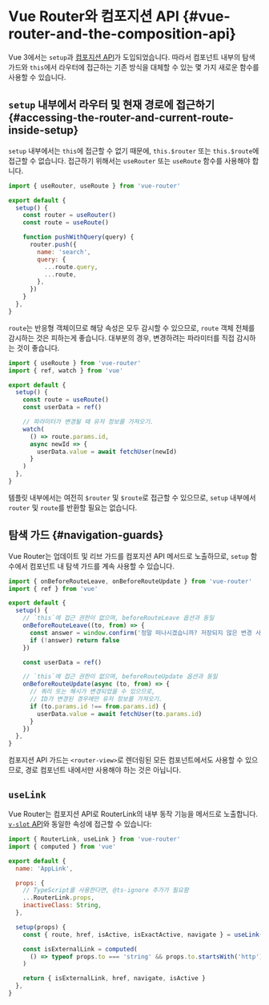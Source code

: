 # Vue Router와 컴포지션 API {#vue-router-and-the-composition-api}

Vue 3에서는 `setup`과 [컴포지션 API](https://vuejs.kr/guide/introduction.html#composition-api)가 도입되었습니다.
따라서 컴포넌트 내부의 탐색 가드와 `this`에서 라우터에 접근하는 기존 방식을 대체할 수 있는 몇 가지 새로운 함수를 사용할 수 있습니다.

## `setup` 내부에서 라우터 및 현재 경로에 접근하기 {#accessing-the-router-and-current-route-inside-setup}

`setup` 내부에서는 `this`에 접근할 수 없기 때문에,
`this.$router` 또는 `this.$route`에 접근할 수 없습니다.
접근하기 위해서는 `useRouter` 또는 `useRoute` 함수를 사용해야 합니다.

```js
import { useRouter, useRoute } from 'vue-router'

export default {
  setup() {
    const router = useRouter()
    const route = useRoute()

    function pushWithQuery(query) {
      router.push({
        name: 'search',
        query: {
          ...route.query,
          ...route,
        },
      })
    }
  },
}
```

`route`는 반응형 객체이므로 해당 속성은 모두 감시할 수 있으므로,
`route` 객체 전체를 감시하는 것은 피하는게 좋습니다.
대부분의 경우, 변경하려는 파라미터를 직접 감시하는 것이 좋습니다.

```js
import { useRoute } from 'vue-router'
import { ref, watch } from 'vue'

export default {
  setup() {
    const route = useRoute()
    const userData = ref()

    // 파라미터가 변경될 때 유저 정보를 가져오기.
    watch(
      () => route.params.id,
      async newId => {
        userData.value = await fetchUser(newId)
      }
    )
  },
}
```

템플릿 내부에서는 여전히 `$router` 및 `$route`로 접근할 수 있으므로,
`setup` 내부에서 `router` 및 `route`를 반환할 필요는 없습니다.

## 탐색 가드 {#navigation-guards}

Vue Router는 업데이트 및 리브 가드를 컴포지션 API 메서드로 노출하므로,
`setup` 함수에서 컴포넌트 내 탐색 가드를 계속 사용할 수 있습니다.

```js
import { onBeforeRouteLeave, onBeforeRouteUpdate } from 'vue-router'
import { ref } from 'vue'

export default {
  setup() {
    // `this`에 접근 권한이 없으며, beforeRouteLeave 옵션과 동일
    onBeforeRouteLeave((to, from) => {
      const answer = window.confirm('정말 떠나시겠습니까? 저장되지 않은 변경 사항이 있습니다!')
      if (!answer) return false
    })

    const userData = ref()

    // `this`에 접근 권한이 없으며, beforeRouteUpdate 옵션과 동일
    onBeforeRouteUpdate(async (to, from) => {
      // 쿼리 또는 해시가 변경되었을 수 있으므로,
      // ID가 변경된 경우에만 유저 정보를 가져오기.
      if (to.params.id !== from.params.id) {
        userData.value = await fetchUser(to.params.id)
      }
    })
  },
}
```

컴포지션 API 가드는 `<router-view>`로 렌더링된 모든 컴포넌트에서도 사용할 수 있으므로,
경로 컴포넌트 내에서만 사용해야 하는 것은 아닙니다.

## `useLink`

Vue Router는 컴포지션 API로 RouterLink의 내부 동작 기능을 메서드로 노출합니다.
[`v-slot` API](/api/#router-link-s-v-slot)와 동일한 속성에 접근할 수 있습니다:

```js
import { RouterLink, useLink } from 'vue-router'
import { computed } from 'vue'

export default {
  name: 'AppLink',

  props: {
    // TypeScript를 사용한다면, @ts-ignore 추가가 필요함
    ...RouterLink.props,
    inactiveClass: String,
  },

  setup(props) {
    const { route, href, isActive, isExactActive, navigate } = useLink(props)

    const isExternalLink = computed(
      () => typeof props.to === 'string' && props.to.startsWith('http')
    )

    return { isExternalLink, href, navigate, isActive }
  },
}
```
